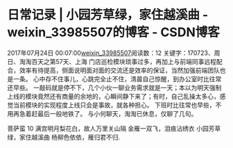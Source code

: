 # 日常记录 | 小园芳草绿，家住越溪曲 - weixin_33985507的博客 - CSDN博客
2017年07月24日 00:07:00[weixin_33985507](https://me.csdn.net/weixin_33985507)阅读数：12
关键字：170723、周日、淘淘百天之第57天、上海
门店巡检模块琐事过多，再加上与前端同事远程配合，效率有待提高，侧面说明面对面的交流还是效率的保证，当然加强前端团队也是一条。
心中存不住事儿，心跳完全止不住，清晨自己惊醒，到办公室时比往常还早些。
一敲码就是停不下，几个小伙一聊业务需求就是一天；本以为明天强制上线的模块竟然还有商量的余地的，心瞬间静下来了；有时，自己乱操太多心，感觉当前模块的实现程度上线只会是事故，就各种担心。
下班时比往常也早些，不用再急着赶最后一般地铁了。
与小何聊天，淘淘已休息，仅聊了几句。
> 
菩萨蛮 10
满宫明月梨花白，故人万里关山隔
金雁一双飞，泪痕沾绣衣
小园芳草绿，家住越溪曲
杨柳色依依，雁归君不归.
